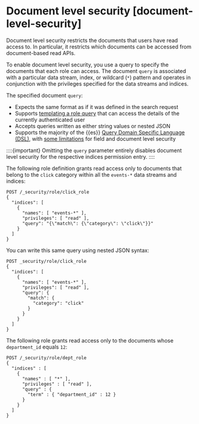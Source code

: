 # Document level security [document-level-security]

Document level security restricts the documents that users have read access to. In particular, it restricts which documents can be accessed from document-based read APIs.

To enable document level security, you use a query to specify the documents that each role can access. The document `query` is associated with a particular data stream, index, or wildcard (`*`) pattern and operates in conjunction with the privileges specified for the data streams and indices.

The specified document `query`:

* Expects the same format as if it was defined in the search request
* Supports [templating a role query](field-and-document-access-control.md#templating-role-query) that can access the details of the currently authenticated user
* Accepts queries written as either string values or nested JSON
* Supports the majority of the {{es}} [Query Domain Specific Language (DSL)](query-dsl.md), with [some limitations](security-limitations.md#field-document-limitations) for field and document level security

::::{important} 
Omitting the `query` parameter entirely disables document level security for the respective indices permission entry.
::::


The following role definition grants read access only to documents that belong to the `click` category within all the `events-*` data streams and indices:

```console
POST /_security/role/click_role
{
  "indices": [
    {
      "names": [ "events-*" ],
      "privileges": [ "read" ],
      "query": "{\"match\": {\"category\": \"click\"}}"
    }
  ]
}
```

You can write this same query using nested JSON syntax:

```console
POST _security/role/click_role
{
  "indices": [
    {
      "names": [ "events-*" ],
      "privileges": [ "read" ],
      "query": {
        "match": {
          "category": "click"
        }
      }
    }
  ]
}
```

The following role grants read access only to the documents whose `department_id` equals `12`:

```console
POST /_security/role/dept_role
{
  "indices" : [
    {
      "names" : [ "*" ],
      "privileges" : [ "read" ],
      "query" : {
        "term" : { "department_id" : 12 }
      }
    }
  ]
}
```

